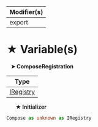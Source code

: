 | Modifier(s)                            |
|----------------------------------------|
| export |

# &#9733; Variable(s)

&nbsp;&nbsp; **&#10148; ComposeRegistration**

| Type                        |
|-----------------------------|
| [IRegistry](/kernel/interface/di/iregistry.md) |

&nbsp;&nbsp;&nbsp;&nbsp;&nbsp; **&#9733; Initializer**

```ts
Compose as unknown as IRegistry
```